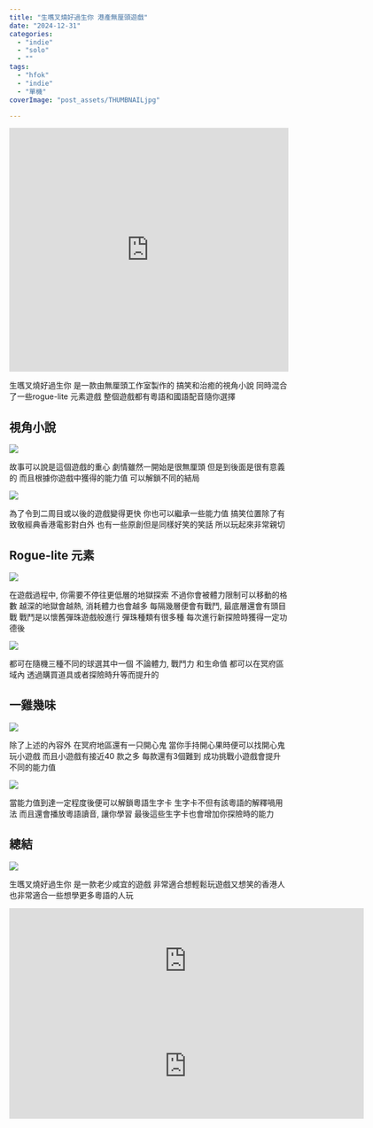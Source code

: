 ```yaml
---
title: "生嚿叉燒好過生你 港產無厘頭遊戲"
date: "2024-12-31"
categories:
  - "indie"
  - "solo"
  - ""
tags:
  - "hfok"
  - "indie"
  - "單機"
coverImage: "post_assets/THUMBNAILjpg"

---
```


<!-- Embed -->

<iframe width="100%" height="440" src="https://wwwyoutubecom/embed/upn7KDHdqo8" 
  title="YouTube video player" frameborder="0" allow="accelerometer; autoplay;
  clipboard-write; encrypted-media; gyroscope; picture-in-picture; web-share"
  referrerpolicy="strict-origin-when-cross-origin" allowfullscreen></iframe>




<!-- Context -->
生嚿叉燒好過生你 是一款由無厘頭工作室製作的
搞笑和治癒的視角小說
同時混合了一些rogue-lite 元素遊戲
整個遊戲都有粵語和國語配音隨你選擇

## 視角小說
![](post_assets/ss_15f19321d3e8f563e9f06b6900d8c2d5891751a0.1920x1080.jpg)

故事可以說是這個遊戲的重心
劇情雖然一開始是很無厘頭
但是到後面是很有意義的
而且根據你遊戲中獲得的能力值
可以解鎖不同的結局

![](post_assets/20250103_01-28-17.png)

為了令到二周目或以後的遊戲變得更快
你也可以繼承一些能力值
搞笑位置除了有致敬經典香港電影對白外
也有一些原創但是同樣好笑的笑話
所以玩起來非常親切 

## Rogue-lite 元素
![](post_assets/ss_d2a62e30fb89646b5fdccd0d5a79c648acb9b20e.1920x1080.jpg)

在遊戲過程中, 你需要不停往更低層的地獄探索
不過你會被體力限制可以移動的格數
越深的地獄會越熱, 消耗體力也會越多
每隔幾層便會有戰鬥, 最底層還會有頭目戰
戰鬥是以懷舊彈珠遊戲般進行
彈珠種類有很多種
每次進行新探險時獲得一定功德後

![](post_assets/20250103_01-34-04.png)

都可在隨機三種不同的球選其中一個
不論體力, 戰鬥力 和生命值
都可以在冥府區域內
透過購買道具或者探險時升等而提升的

## 一雞幾味
![](post_assets/20250103_01-43-26.png)

除了上述的內容外
在冥府地區還有一只開心鬼
當你手持開心果時便可以找開心鬼玩小遊戲
而且小遊戲有接近40 款之多
每款還有3個難到
成功挑戰小遊戲會提升不同的能力值

![](post_assets/ss_a8494c57fcf44833038aa936801b0a869cbfb1f7.1920x1080.jpg)

當能力值到達一定程度後便可以解鎖粵語生字卡
生字卡不但有該粵語的解釋喎用法
而且還會播放粵語讀音, 讓你學習
最後這些生字卡也會增加你探險時的能力

## 總結
![](post_assets/ss_5a730d130981c8e10103f249db9214e6d341d0dd.1920x1080.jpg)

生嚿叉燒好過生你 是一款老少咸宜的遊戲
非常適合想輕鬆玩遊戲又想笑的香港人
也非常適合一些想學更多粵語的人玩

<iframe src="https://store.steampowered.com/widget/2540860/?utm_source=homepage&utm_campaign=mycampaign" frameborder="0" width="640" height="190"></iframe>

<!-- // UTM parameters are included on Store page links within the widget -->
<a href="https://store.steampowered.com/app/2540860//?utm_source=homepage&utm_campaign=mycampaign"/>

<iframe src="https://storesteampoweredcom/widget/2540860/" frameborder="0" width="640" height="190"></iframe>